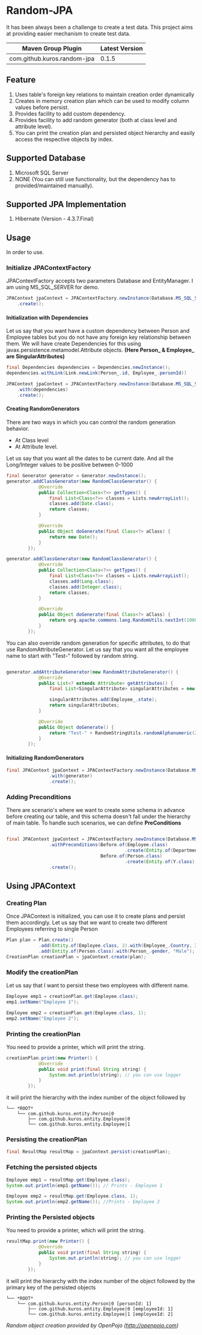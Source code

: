 # Random-JPA
It has been always been a challenge to create a test data. This project aims at providing easier mechanism to create test data.

Maven Group Plugin | Latest Version
------------------ | ---------------
com.github.kuros.random-jpa | 0.1.5

## Feature
1. Uses table's foreign key relations to maintain creation order dynamically
2. Creates in memory creation plan which can be used to modify column values before persist.
3. Provides facility to add custom dependency.
4. Provides facility to add random generator (both at class level and attribute level).
5. You can print the creation plan and persisted object hierarchy and easily access the respective objects by index.

## Supported Database
1. Microsoft SQL Server
2. NONE (You can still use functionality, but the dependency has to provided/maintained manually).

## Supported JPA Implementation
1. Hibernate (Version - 4.3.7.Final)

## Usage
In order to use.
### Initialize JPAContextFactory
JPAContextFactory accepts two parameters Database and EntityManager. I am using MS_SQL_SERVER for demo.
```java
JPAContext jpaContext = JPAContextFactory.newInstance(Database.MS_SQL_SERVER, entityManager)
    .create();
```
#### Initialization with Dependencies
Let us say that you want have a custom dependency between Person and Employee tables but you do not have any foreign key relationship between them.
We will have create Dependencies for this using javax.persistence.metamodel.Attribute objects.
**(Here Person_ & Employee_ are SingularAttributes)**
```java
final Dependencies dependencies = Dependencies.newInstance();
dependencies.withLink(Link.newLink(Person_.id, Employee_.personId))

JPAContext jpaContext = JPAContextFactory.newInstance(Database.MS_SQL_SERVER, entityManager)
    .with(dependencies)
    .create();
```

#### Creating RandomGenerators
There are two ways in which you can control the random generation behavior.
* At Class level
* At Attribute level.

Let us say that you want all the dates to be current date. And all the Long/Integer values to be positive between 0-1000
```java
final Generator generator = Generator.newInstance();
generator.addClassGenerator(new RandomClassGenerator() {
            @Override
            public Collection<Class<?>> getTypes() {
                final List<Class<?>> classes = Lists.newArrayList();
                classes.add(Date.class);
                return classes;
            }

            @Override
            public Object doGenerate(final Class<?> aClass) {
                return new Date();
            }
        });

generator.addClassGenerator(new RandomClassGenerator() {
            @Override
            public Collection<Class<?>> getTypes() {
                final List<Class<?>> classes = Lists.newArrayList();
                classes.add(Long.class);
                classes.add(Integer.class);
                return classes;
            }

            @Override
            public Object doGenerate(final Class<?> aClass) {
                return org.apache.commons.lang.RandomUtils.nextInt(1000);
            }
        });
```
You can also override random generation for specific attributes, to do that use RandomAttributeGenerator.
Let us say that you want all the employee name to start with "Test-" followed by random string.
```java

generator.addAttributeGenerator(new RandomAttributeGenerator() {
            @Override
            public List<? extends Attribute> getAttributes() {
                final List<SingularAttribute> singularAttributes = new ArrayList<SingularAttribute>();

                singularAttributes.add(Employee_.state);
                return singularAttributes;
            }

            @Override
            public Object doGenerate() {
                return "Test-" + RandomStringUtils.randomAlphanumeric(2);
            }
        });

```

#### Initializing RandomGenerators
```java
final JPAContext jpaContext = JPAContextFactory.newInstance(Database.MS_SQL_SERVER, entityManager)
                .with(generator)
                .create();
```

### Adding Preconditions
There are scenario's where we want to create some schema in advance before creating our table, and this schema doesn't fall under the hierarchy of main table.
To handle such scenarios, we can define **PreConditions**
```java

final JPAContext jpaContext = JPAContextFactory.newInstance(Database.MS_SQL_SERVER, entityManager)
                .withPreconditions(Before.of(Employee.class)
                                            .create(Entity.of(Department.class), Entity.of(XXX.class)),
                                   Before.of(Person.class)
                                            .create(Entity.of(Y.class), Entity.of(Z.class)))
                .create();

```

## Using JPAContext
### Creating Plan
Once JPAContext is initialized, you can use it to create plans and persist them accordingly.
Let us say that we want to create two different Employees referring to single Person
```java
Plan plan = Plan.create()
            .add(Entity.of(Employee.class, 2).with(Employee_.Country, INDIA))
            .add(Entity.of(Person.class).with(Person_.gender, "Male");
CreationPlan creationPlan = jpaContext.create(plan);
```
### Modify the creationPlan
Let us say that I want to persist these two employees with different name.
```java
Employee emp1 = creationPlan.get(Employee.class);
emp1.setName("Employee 1");

Employee emp2 = creationPlan.get(Employee.class, 1);
emp2.setName("Employee 2");
```

### Printing the creationPlan
You need to provide a printer, which will print the string.
```java
creationPlan.print(new Printer() {
            @Override
            public void print(final String string) {
                System.out.println(string); // you can use logger
            }
        });
```

it will print the hierarchy with the index number of the object followed by
```
└── *ROOT*
    └── com.github.kuros.entity.Person|0
        ├── com.github.kuros.entity.Employee|0
        └── com.github.kuros.entity.Employee|1
```

### Persisting the creationPlan
```java
final ResultMap resultMap = jpaContext.persist(creationPlan);
```

### Fetching the persisted objects
```java
Employee emp1 = resultMap.get(Employee.class);
System.out.println(emp1.getName()); // Prints - Employee 1

Employee emp2 = resultMap.get(Employee.class, 1);
System.out.println(emp2.getName()); //Prints - Employee 2
```
### Printing the Persisted objects
You need to provide a printer, which will print the string.
```java
resultMap.print(new Printer() {
            @Override
            public void print(final String string) {
                System.out.println(string); // you can use logger
            }
        });
```
it will print the hierarchy with the index number of the object followed by the primary key of the persisted objects
```
└── *ROOT*
    └── com.github.kuros.entity.Person|0 [personId: 1]
        ├── com.github.kuros.entity.Employee|0 [employeeId: 1]
        └── com.github.kuros.entity.Employee|1 [employeeId: 2]
```

_Random object creation provided by OpenPojo (http://openpojo.com)_
